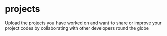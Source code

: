 # projects
Upload the projects you have worked on and want to share or improve your project codes by collaborating with other developers round the globe
